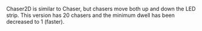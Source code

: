 Chaser2D is similar to Chaser, but chasers move both up and down the LED strip. This version has 20 chasers and the minimum dwell has been decreased to 1 (faster).